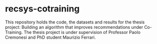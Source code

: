# recsys-cotraining
This repository holds the code, the datasets and results for the thesis project: Building an algorithm that improves recommendations under Co-Training. The thesis project is under supervision of Professor Paolo Cremonesi and PhD student Maurizio Ferrari.

